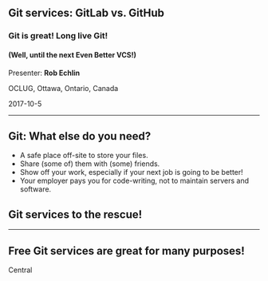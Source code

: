 ## Git services: GitLab vs. GitHub

### Git is great! Long live Git! 
#### (Well, until the next **Even Better** VCS!)

Presenter: **Rob Echlin**

OCLUG, Ottawa, Ontario, Canada

2017-10-5

---
## Git: What else do you need?

* A safe place off-site to store your files.
* Share (some of) them with (some) friends.
* Show off your work, especially if your next job is going to be better!
* Your employer pays you for code-writing, not to maintain  servers and software.

## Git services to the rescue!

---

## Free Git services are great for many purposes!

Central 
